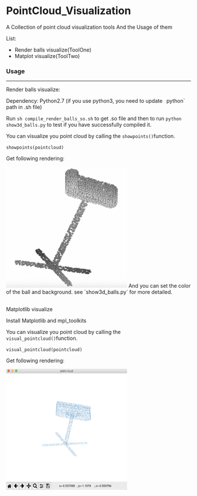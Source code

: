 # PointCloud_Visualization
A Collection of point cloud visualization tools And the Usage of them

List:

* Render balls visualize(ToolOne)
* Matplot visualize(ToolTwo)



### Usage

***

Render balls visualize:

Dependency: Python2.7 (if you use python3, you need to update ` `python` path in .sh file)

Run ```sh compile_render_balls_so.sh``` to get .so file and then to run ```python show3d_balls.py```  to test if you have successfully compiled it.

You can visualize you point cloud by calling the ```showpoints()```function.

```
showpoints(pointcloud)
```

Get following rendering:

<img src="https://github.com/SkylerHuang/PointCloud_Visualization/blob/master/doc/render_balls.png" height="330" width="330" >
And you can set the color of the ball and background. see `show3d_balls.py` for more detailed.

## 

Matplotlib visualize

Install Matplotlib and mpl_toolkits

You can visualize you point cloud by calling the``` visual_pointcloud()```function.

```
visual_pointcloud(pointcloud)
```

Get following rendering:

<img src="https://github.com/SkylerHuang/PointCloud_Visualization/blob/master/doc/matplot.png" height="330" width="330" >
